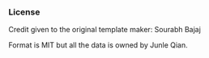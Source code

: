 ### License

Credit given to the original template maker:
Sourabh Bajaj


Format is MIT but all the data is owned by Junle Qian.
